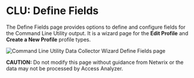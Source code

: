 # CLU: Define Fields

The Define Fields page provides options to define and configure fields for the Command Line Utility output. It is a wizard page for the __Edit Profile__ and __Create a New Profile__ profile types.

![Command Line Utility Data Collector Wizard Define Fields page](/img/product_docs/accessanalyzer/enterpriseauditor/admin/datacollector/commandlineutility/definefields.png)

__CAUTION:__ Do not modify this page without guidance from Netwrix or the data may not be processed by Access Analyzer.
